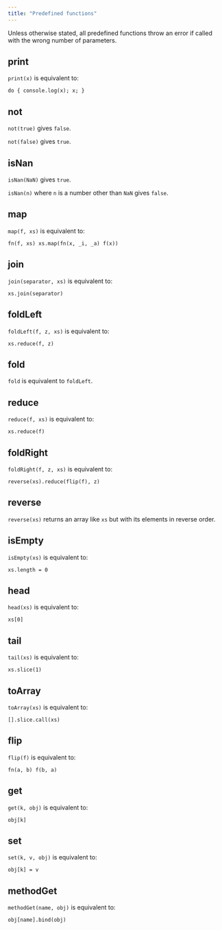 ```yaml
---
title: "Predefined functions"
---
```


Unless otherwise stated, all predefined functions throw an error if called with
the wrong number of parameters.

## print

`print(x)` is equivalent to:

    do { console.log(x); x; }

## not

`not(true)` gives `false`.

`not(false)` gives `true`.

## isNan

`isNan(NaN)` gives `true`.

`isNan(n)` where `n` is a number other than `NaN` gives `false`.

## map

`map(f, xs)` is equivalent to:

    fn(f, xs) xs.map(fn(x, _i, _a) f(x))

## join

`join(separator, xs)` is equivalent to:

    xs.join(separator)

## foldLeft

`foldLeft(f, z, xs)` is equivalent to:

    xs.reduce(f, z)

## fold

`fold` is equivalent to `foldLeft`.

## reduce

`reduce(f, xs)` is equivalent to:

    xs.reduce(f)

## foldRight

`foldRight(f, z, xs)` is equivalent to:

    reverse(xs).reduce(flip(f), z)

## reverse

`reverse(xs)` returns an array like `xs` but with its elements in reverse order.

## isEmpty

`isEmpty(xs)` is equivalent to:

    xs.length = 0

## head

`head(xs)` is equivalent to:

    xs[0]

## tail

`tail(xs)` is equivalent to:

    xs.slice(1)

## toArray

`toArray(xs)` is equivalent to:

    [].slice.call(xs)

## flip

`flip(f)` is equivalent to:

    fn(a, b) f(b, a)

## get

`get(k, obj)` is equivalent to:

    obj[k]

## set

`set(k, v, obj)` is equivalent to:

    obj[k] = v

## methodGet

`methodGet(name, obj)` is equivalent to:

    obj[name].bind(obj)

